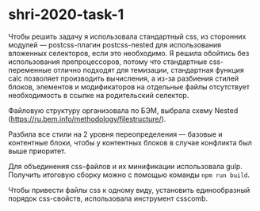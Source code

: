 # shri-2020-task-1
Чтобы решить задачу я использовала стандартный css, из сторонних модулей — postcss-плагин postcss-nested для использования вложенных селекторов, если это необходимо. Я решила обойтись без использования препроцессоров, потому что стандартные css-переменные отлично подходят для темизации, стандартная функция calc позволяет производить вычисления, а из-за разбиения стилей блоков, элементов и модификаторов на отдельные файлы отсутствует необходимость в ссылке на родительский селектор.

Файловую структуру организовала по БЭМ, выбрала схему Nested (https://ru.bem.info/methodology/filestructure/).

Разбила все стили на 2 уровня переопределения — базовые и контентные блоки, чтобы у контентных блоков в случае конфликта был выше приоритет.

Для объединения css-файлов и их минификации использовала gulp. Получить итоговую сборку можно с помощью команды `npm run build`.

Чтобы привести файлы css к одному виду, установить единообразный порядок css-свойств, использовала инструмент csscomb.